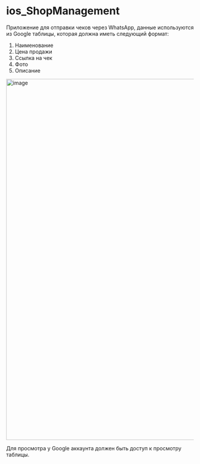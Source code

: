 # ios_ShopManagement

Приложение для отправки чеков через WhatsApp, данные используются из Google таблицы, которая должна иметь следующий формат:
1. Наименование	
2. Цена продажи	
3. Ссылка на чек	
4. Фото	
5. Описание
<img width="971" alt="image" src="https://user-images.githubusercontent.com/68683848/208134826-e0f61713-3ec8-4f02-8efa-ebdc8cb388af.png">

Для просмотра у Google аккаунта должен быть доступ к просмотру таблицы.

